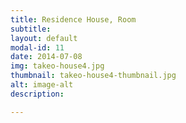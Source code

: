 ```yaml
---
title: Residence House, Room
subtitle:
layout: default
modal-id: 11
date: 2014-07-08
img: takeo-house4.jpg
thumbnail: takeo-house4-thumbnail.jpg
alt: image-alt
description:

---
```

